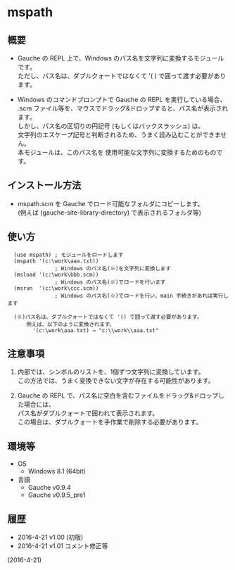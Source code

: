 # mspath

## 概要
- Gauche の REPL 上で、Windows のパス名を文字列に変換するモジュールです。  
  ただし、パス名は、ダブルクォートではなくて '( ) で囲って渡す必要があります。

- Windows のコマンドプロンプトで Gauche の REPL を実行している場合、  
  .scm ファイル等を、マウスでドラッグ&ドロップすると、パス名が表示されます。  
  しかし、パス名の区切りの円記号 (もしくはバックスラッシュ) は、  
  文字列のエスケープ記号と判断されるため、うまく読み込むことができません。  
  本モジュールは、このパス名を 使用可能な文字列に変換するためのものです。


## インストール方法
- mspath.scm を Gauche でロード可能なフォルダにコピーします。  
  (例えば (gauche-site-library-directory) で表示されるフォルダ等)


## 使い方
```
  (use mspath) ; モジュールをロードします
  (mspath '(c:\work\aaa.txt))
               ; Windows のパス名(※)を文字列に変換します
  (msload '(c:\work\bbb.scm))
               ; Windows のパス名(※)でロードを行います
  (msrun  '(c:\work\ccc.scm))
               ; Windows のパス名(※)でロードを行い、main 手続きがあれば実行します

  (※)パス名は、ダブルクォートではなくて '() で囲って渡す必要があります。
      例えば、以下のように変換されます。
        '(c:\work\aaa.txt) → "c:\\work\\aaa.txt"
```


## 注意事項
1. 内部では、シンボルのリストを、1個ずつ文字列に変換しています。  
   この方法では、うまく変換できない文字が存在する可能性があります。

2. Gauche の REPL で、パス名に空白を含むファイルをドラッグ&ドロップした場合には、  
   パス名がダブルクォートで囲われて表示されます。  
   この場合は、ダブルクォートを手作業で削除する必要があります。


## 環境等
- OS
  - Windows 8.1 (64bit)
- 言語
  - Gauche v0.9.4
  - Gauche v0.9.5_pre1

## 履歴
- 2016-4-21 v1.00 (初版)
- 2016-4-21 v1.01 コメント修正等


(2016-4-21)
